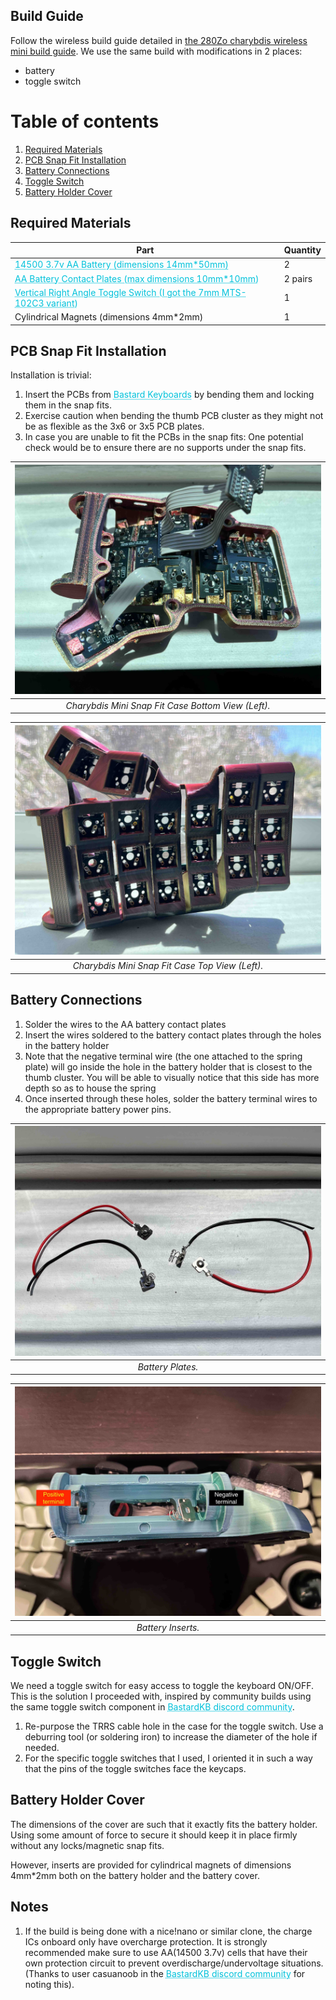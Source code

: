 
## Build Guide

Follow the wireless build guide detailed in [the 280Zo charybdis wireless mini build guide](https://github.com/280Zo/charybdis-wireless-mini-3x6-build-guide). We use the same build with modifications in 2 places:

- battery
- toggle switch


# Table of contents
1. [Required Materials](#materials)
2. [PCB Snap Fit Installation](#snapfit)
3. [Battery Connections](#battery_connections)
4. [Toggle Switch](#toggle)
5. [Battery Holder Cover](#cover)

<a name="materials"></a>

## Required Materials

| **Part**                                                                                                 | **Quantity** |
| -------------------------------------------------------------------------------------------------------- | ------------ |
| <a href="https://a.co/d/7Be3EjO" target="_blank" style="color: #02c2db; text-decoration: underline;text-decoration-style: dotted;"> 14500 3.7v AA Battery (dimensions 14mm*50mm)</a> | 2            |
| <a href="https://www.aliexpress.com/item/2251832697974737.html?spm=a2g0o.order_list.order_list_main.104.45091802w1A1m8" target="_blank" style="color: #02c2db; text-decoration: underline;text-decoration-style: dotted;"> AA Battery Contact Plates (max dimensions 10mm*10mm)</a>             | 2 pairs           |
| <a href="https://www.aliexpress.us/item/3256808105874261.html?spm=a2g0o.order_list.order_list_main.11.45091802w1A1m8&gatewayAdapt=glo2usa" target="_blank" style="color: #02c2db; text-decoration: underline;text-decoration-style: dotted;"> Vertical Right Angle Toggle Switch (I got the 7mm MTS-102C3 variant)</a>       | 1            |
| Cylindrical Magnets (dimensions 4mm*2mm)    | 1            |

<a name="snapfit"></a>

## PCB Snap Fit Installation

Installation is trivial:

1. Insert the PCBs from <a href="https://bastardkb.com/" target="_blank" style="color: #02c2db; text-decoration: underline;text-decoration-style: dotted;"> Bastard Keyboards</a> by bending them and locking them in the snap fits.
2. Exercise caution when bending the thumb PCB cluster as they might not be as flexible as the 3x6 or 3x5 PCB plates.
3. In case you are unable to fit the PCBs in the snap fits: One potential check would be to ensure there are no supports under the snap fits.

| ![Charybdis Mini Snap Fit Case Bottom View (Left)](images/case_bottom.jpg "Charybdis Mini Snap Fit Case Bottom View (Left)") | 
|:--:| 
| *Charybdis Mini Snap Fit Case Bottom View (Left).* |

| ![Charybdis Mini Snap Fit Case Top View (Left)](images/case_top.jpg "Charybdis Mini Snap Fit Case Top View (Left)") | 
|:--:| 
| *Charybdis Mini Snap Fit Case Top View (Left).* |

<a name="battery_connections"></a>

## Battery Connections

1. Solder the wires to the AA battery contact plates
2. Insert the wires soldered to the battery contact plates through the holes in the battery holder
3. Note that the negative terminal wire (the one attached to the spring plate) will go inside the hole in the battery holder that is closest to the thumb cluster. You will be able to visually notice that this side has more depth so as to house the spring
4. Once inserted through these holes, solder the battery terminal wires to the appropriate battery power pins.

| ![Battery Plates](images/battery_connectors.jpg "Battery Plates") | 
|:--:| 
| *Battery Plates.* |

| ![Battery Inserts](images/battery_inserts.jpg "Battery Inserts") | 
|:--:| 
| *Battery Inserts.* |

<a name="toggle"></a>

## Toggle Switch

We need a toggle switch for easy access to toggle the keyboard ON/OFF. This is the solution I proceeded with, inspired by community builds using the same toggle switch component in <a href="http://www.bstkbd.com/discord" target="_blank" style="color: #02c2db; text-decoration: underline;text-decoration-style: dotted;"> BastardKB discord community</a>.

1. Re-purpose the TRRS cable hole in the case for the toggle switch. Use a deburring tool (or soldering iron) to increase the diameter of the hole if needed.
2. For the specific toggle switches that I used, I oriented it in such a way that the pins of the toggle switches face the keycaps.

<a name="cover"></a>

## Battery Holder Cover

The dimensions of the cover are such that it exactly fits the battery holder. Using some amount of force to secure it should keep it in place firmly without any locks/magnetic snap fits.

However, inserts are provided for cylindrical magnets of dimensions 4mm*2mm both on the battery holder and the battery cover.

## Notes

1. If the build is being done with a nice!nano or similar clone, the charge ICs onboard only have overcharge protection. It is strongly recommended make sure to use AA(14500 3.7v) cells that have their own protection circuit to prevent overdischarge/undervoltage situations. (Thanks to user casuanoob in the <a href="http://www.bstkbd.com/discord" target="_blank" style="color: #02c2db; text-decoration: underline;text-decoration-style: dotted;"> BastardKB discord community</a> for noting this).
